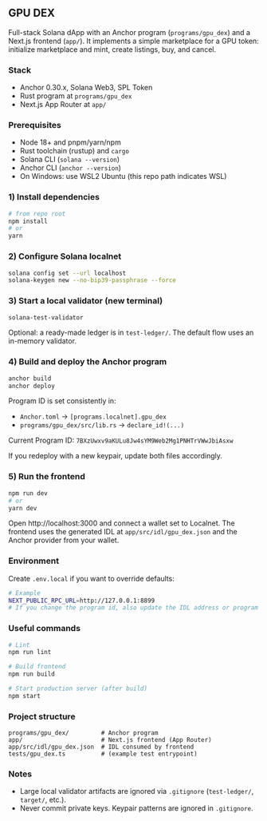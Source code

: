 ## GPU DEX

Full-stack Solana dApp with an Anchor program (`programs/gpu_dex`) and a Next.js frontend (`app/`). It implements a simple marketplace for a GPU token: initialize marketplace and mint, create listings, buy, and cancel.

### Stack
- Anchor 0.30.x, Solana Web3, SPL Token
- Rust program at `programs/gpu_dex`
- Next.js App Router at `app/`

### Prerequisites
- Node 18+ and pnpm/yarn/npm
- Rust toolchain (rustup) and `cargo`
- Solana CLI (`solana --version`)
- Anchor CLI (`anchor --version`)
- On Windows: use WSL2 Ubuntu (this repo path indicates WSL)

### 1) Install dependencies
```bash
# from repo root
npm install
# or
yarn
```

### 2) Configure Solana localnet
```bash
solana config set --url localhost
solana-keygen new --no-bip39-passphrase --force
```

### 3) Start a local validator (new terminal)
```bash
solana-test-validator
```

Optional: a ready-made ledger is in `test-ledger/`. The default flow uses an in-memory validator.

### 4) Build and deploy the Anchor program
```bash
anchor build
anchor deploy
```

Program ID is set consistently in:
- `Anchor.toml` → `[programs.localnet].gpu_dex`
- `programs/gpu_dex/src/lib.rs` → `declare_id!(...)`

Current Program ID: `7BXzUwxv9aKULu8Jw4sYM9Web2Mg1PNHTrVWwJbiAsxw`

If you redeploy with a new keypair, update both files accordingly.

### 5) Run the frontend
```bash
npm run dev
# or
yarn dev
```

Open http://localhost:3000 and connect a wallet set to Localnet. The frontend uses the generated IDL at `app/src/idl/gpu_dex.json` and the Anchor provider from your wallet.

### Environment
Create `.env.local` if you want to override defaults:
```bash
# Example
NEXT_PUBLIC_RPC_URL=http://127.0.0.1:8899
# If you change the program id, also update the IDL address or program usage
```

### Useful commands
```bash
# Lint
npm run lint

# Build frontend
npm run build

# Start production server (after build)
npm start
```

### Project structure
```
programs/gpu_dex/         # Anchor program
app/                      # Next.js frontend (App Router)
app/src/idl/gpu_dex.json  # IDL consumed by frontend
tests/gpu_dex.ts          # (example test entrypoint)
```

### Notes
- Large local validator artifacts are ignored via `.gitignore` (`test-ledger/`, `target/`, etc.).
- Never commit private keys. Keypair patterns are ignored in `.gitignore`.
